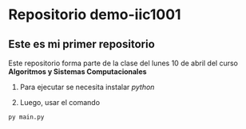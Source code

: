 # Repositorio demo-iic1001

## Este es mi primer repositorio

Este repositorio forma parte de la clase del lunes 10 de abril del curso **Algoritmos y Sistemas Computacionales**

1. Para ejecutar se necesita instalar *python*

2. Luego, usar el comando

`
py main.py
`